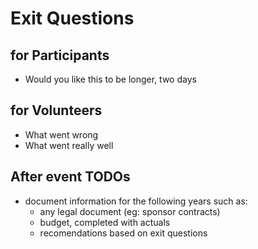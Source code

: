 # Exit Questions

## for Participants
* Would you like this to be longer, two days

## for Volunteers
* What went wrong
* What went really well

## After event TODOs
* document information for the following years such as:
    * any legal document (eg: sponsor contracts)
    * budget, completed with actuals
    * recomendations based on exit questions


